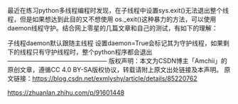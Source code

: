 

最近在练习python多线程编程时发现，在子线程中设置sys.exit()无法退出整个线程，但是如果想达到此目的又不想使用 os._exit()这种暴力的方法，可以使用daemon线程守护。结合网上零星的几篇文章和自己的测试，有如下的理解：

子线程daemon默认跟随主线程
设置daemon=True会标记其为守护线程，如果剩下的线程只有守护线程时，整个python程序都会退出
————————————————
版权声明：本文为CSDN博主「Amchii」的原创文章，遵循CC 4.0 BY-SA版权协议，转载请附上原文出处链接及本声明。
原文链接：https://blog.csdn.net/exmlyshy/article/details/85220762

https://zhuanlan.zhihu.com/p/91601448